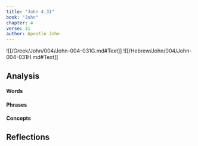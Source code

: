 ```yaml
---
title: "John 4:31"
book: "John"
chapter: 4
verse: 31
author: Apostle John
---
```

![[/Greek/John/004/John-004-031G.md#Text]]
![[/Hebrew/John/004/John-004-031H.md#Text]]

## Analysis

#### Words

#### Phrases

#### Concepts

## Reflections
